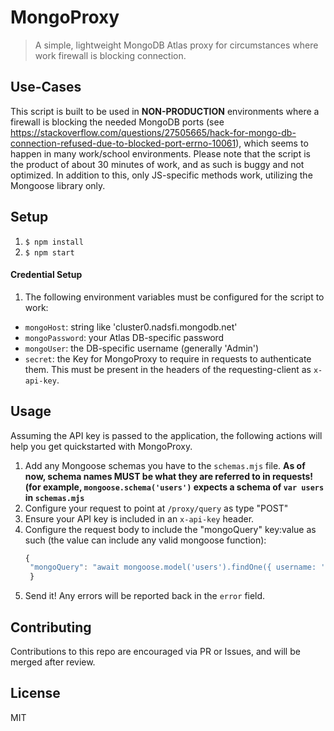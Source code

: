 # MongoProxy
> A simple, lightweight MongoDB Atlas proxy for circumstances where work firewall is blocking connection.

## Use-Cases
This script is built to be used in **NON-PRODUCTION** environments where a firewall is blocking the needed MongoDB ports (see https://stackoverflow.com/questions/27505665/hack-for-mongo-db-connection-refused-due-to-blocked-port-errno-10061), which seems to happen in many work/school environments. Please note that the script is the product of about 30 minutes of work, and as such is buggy and not optimized. In addition to this, only JS-specific methods work, utilizing the Mongoose library only.

## Setup
1. ``$ npm install``
2. ``$ npm start``
#### Credential Setup
1. The following environment variables must be configured for the script to work:
- ``mongoHost``: string like 'cluster0.nadsfi.mongodb.net'
- ``mongoPassword``: your Atlas DB-specific password
- ``mongoUser``: the DB-specific username (generally 'Admin')
- ``secret``: the Key for MongoProxy to require in requests to authenticate them. This must be present in the headers of the requesting-client as ``x-api-key``.

## Usage
Assuming the API key is passed to the application, the following actions will help you get quickstarted with MongoProxy.
1. Add any Mongoose schemas you have to the ``schemas.mjs`` file. **As of now, schema names MUST be what they are referred to in requests! (for example, ``mongoose.schema('users')`` expects a schema of ``var users`` in ``schemas.mjs``**
2. Configure your request to point at ``/proxy/query`` as type "POST"
3. Ensure your API key is included in an ``x-api-key`` header.
4. Configure the request body to include the "mongoQuery" key:value as such (the value can include any valid mongoose function):
   ```js
   {
    "mongoQuery": "await mongoose.model('users').findOne({ username: 'flancast90@gmail.com' })"
    }
    ```
4. Send it! Any errors will be reported back in the ``error`` field.

## Contributing
Contributions to this repo are encouraged via PR or Issues, and will be merged after review. 

## License
MIT